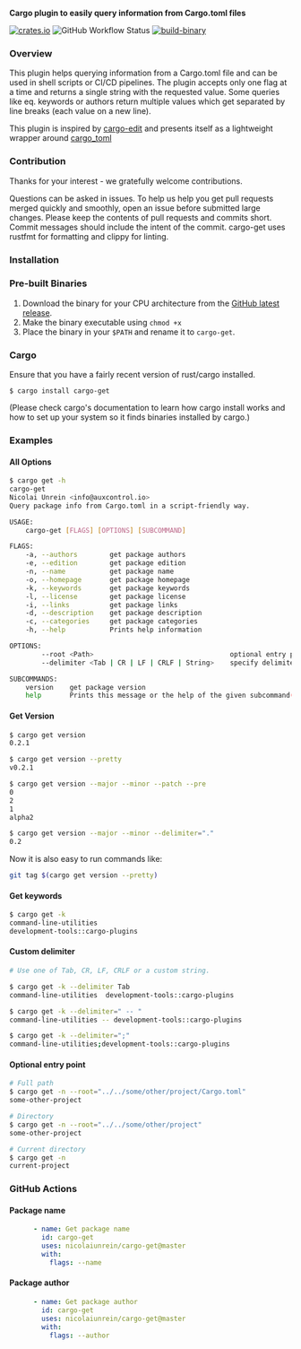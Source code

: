 **Cargo plugin to easily query information from Cargo.toml files**

[![crates.io](https://img.shields.io/crates/v/cargo-get.svg)](https://crates.io/crates/cargo-get)
![GitHub Workflow Status](https://img.shields.io/github/workflow/status/nicolaiunrein/cargo-get/CI)
[![build-binary](https://github.com/nicolaiunrein/cargo-get/actions/workflows/build-binary.yml/badge.svg)](https://github.com/nicolaiunrein/cargo-get/releases/latest)

### Overview

This plugin helps querying information from a Cargo.toml file and can be used in shell scripts or CI/CD pipelines.
The plugin accepts only one flag at a time and returns a single string with the requested value.
Some queries like eq. keywords or authors return multiple values which get separated by line breaks (each value on a new line).

This plugin is inspired by [cargo-edit](https://github.com/killercup/cargo-edit) and presents itself as a lightweight wrapper around [cargo_toml](https://gitlab.com/crates.rs/cargo_toml)

### Contribution

Thanks for your interest - we gratefully welcome contributions.

Questions can be asked in issues.
To help us help you get pull requests merged quickly and smoothly, open an issue before submitted large changes. Please keep the contents of pull requests and commits short. Commit messages should include the intent of the commit.
cargo-get uses rustfmt for formatting and clippy for linting.

### Installation

### Pre-built Binaries

1. Download the binary for your CPU architecture from the [GitHub latest release][release].
2. Make the binary executable using `chmod +x`
3. Place the binary in your `$PATH` and rename it to `cargo-get`.


### Cargo

Ensure that you have a fairly recent version of rust/cargo installed.

```
$ cargo install cargo-get
```

(Please check cargo's documentation to learn how cargo install works and how to set up your system so it finds binaries installed by cargo.)

### Examples

#### All Options

```bash
$ cargo get -h
cargo-get
Nicolai Unrein <info@auxcontrol.io>
Query package info from Cargo.toml in a script-friendly way.

USAGE:
    cargo-get [FLAGS] [OPTIONS] [SUBCOMMAND]

FLAGS:
    -a, --authors        get package authors
    -e, --edition        get package edition
    -n, --name           get package name
    -o, --homepage       get package homepage
    -k, --keywords       get package keywords
    -l, --license        get package license
    -i, --links          get package links
    -d, --description    get package description
    -c, --categories     get package categories
    -h, --help           Prints help information

OPTIONS:
        --root <Path>                                  optional entry point
        --delimiter <Tab | CR | LF | CRLF | String>    specify delimiter for values

SUBCOMMANDS:
    version    get package version
    help       Prints this message or the help of the given subcommand(s)
```

#### Get Version

```bash
$ cargo get version
0.2.1

$ cargo get version --pretty
v0.2.1

$ cargo get version --major --minor --patch --pre
0
2
1
alpha2

$ cargo get version --major --minor --delimiter="."
0.2

```

Now it is also easy to run commands like:

```bash
git tag $(cargo get version --pretty)
```

#### Get keywords

```bash
$ cargo get -k
command-line-utilities
development-tools::cargo-plugins
```

#### Custom delimiter

```bash
# Use one of Tab, CR, LF, CRLF or a custom string.

$ cargo get -k --delimiter Tab
command-line-utilities 	development-tools::cargo-plugins

$ cargo get -k --delimiter=" -- "
command-line-utilities -- development-tools::cargo-plugins

$ cargo get -k --delimiter=";"
command-line-utilities;development-tools::cargo-plugins
```

#### Optional entry point

```bash
# Full path
$ cargo get -n --root="../../some/other/project/Cargo.toml"
some-other-project

# Directory
$ cargo get -n --root="../../some/other/project"
some-other-project

# Current directory
$ cargo get -n
current-project
```

### GitHub Actions

#### Package name

```yaml
      - name: Get package name
        id: cargo-get
        uses: nicolaiunrein/cargo-get@master
        with:
          flags: --name
```

#### Package author

```yaml
      - name: Get package author
        id: cargo-get
        uses: nicolaiunrein/cargo-get@master
        with:
          flags: --author
```

[release]: https://github.com/nicolaiunrein/cargo-get/releases/latest
